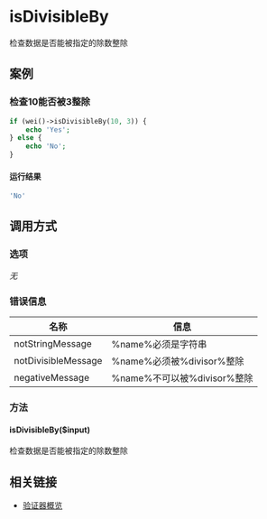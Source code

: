 isDivisibleBy
=============

检查数据是否能被指定的除数整除

案例
----

### 检查10能否被3整除

```php
if (wei()->isDivisibleBy(10, 3)) {
    echo 'Yes';
} else {
    echo 'No';
}
```

#### 运行结果

```php
'No'
```

调用方式
--------

### 选项

*无*

### 错误信息

名称                    | 信息
------------------------|------
notStringMessage        | %name%必须是字符串
notDivisibleMessage     | %name%必须被%divisor%整除
negativeMessage         | %name%不可以被%divisor%整除

### 方法

#### isDivisibleBy($input)
检查数据是否能被指定的除数整除

相关链接
--------

* [验证器概览](../book/validators.md)
